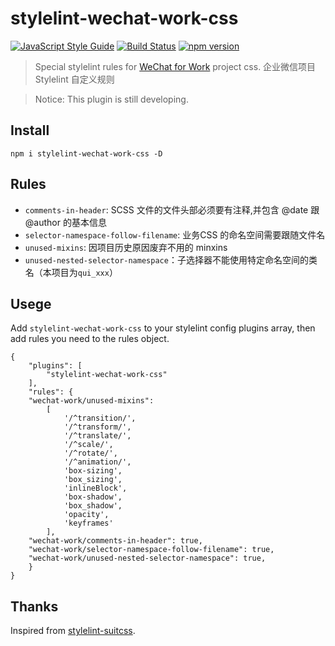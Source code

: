 # stylelint-wechat-work-css

[![JavaScript Style Guide](https://cdn.rawgit.com/standard/standard/master/badge.svg)](https://github.com/standard/standard)
[![Build Status](https://travis-ci.com/Jeff2Ma/stylelint-wechat-work-css.svg?token=GYDpgZAn7xjbjDfx6yNt&branch=master)](https://travis-ci.com/Jeff2Ma/stylelint-wechat-work-css)
[![npm version](https://badge.fury.io/js/stylelint-wechat-work-css.svg)](https://www.npmjs.com/package/stylelint-wechat-work-css)

> Special stylelint rules for [WeChat for Work](https://work.weixin.qq.com) project css. 企业微信项目 Stylelint 自定义规则

> Notice: This plugin is still developing.



## Install

```		
npm i stylelint-wechat-work-css -D
```


## Rules

- `comments-in-header`: SCSS 文件的文件头部必须要有注释,并包含 @date 跟 @author 的基本信息
- `selector-namespace-follow-filename`: 业务CSS 的命名空间需要跟随文件名
- `unused-mixins`: 因项目历史原因废弃不用的 minxins
- `unused-nested-selector-namespace`：子选择器不能使用特定命名空间的类名（本项目为`qui_xxx`）


## Usege

Add `stylelint-wechat-work-css` to your stylelint config plugins array, then add rules you need to the rules object.

```
{
	"plugins": [
		"stylelint-wechat-work-css"
	],
	"rules": {
	"wechat-work/unused-mixins":
	    [
	        '/^transition/',
	        '/^transform/',
	        '/^translate/',
	        '/^scale/',
	        '/^rotate/',
	        '/^animation/',
	        'box-sizing',
	        'box_sizing',
	        'inlineBlock',
	        'box-shadow',
	        'box_shadow',
	        'opacity',
	        'keyframes'
	    ],
	"wechat-work/comments-in-header": true,
	"wechat-work/selector-namespace-follow-filename": true,
	"wechat-work/unused-nested-selector-namespace": true,
	}
}

```

## Thanks

Inspired from [stylelint-suitcss](https://github.com/suitcss/stylelint-suitcss).
